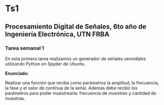 # Ts1
## Procesamiento Digital de Señales, 6to año de Ingeniería Electrónica, UTN FRBA
### Tarea semanal 1 


En esta primera tarea realizamos un generador de señales senoidales utilizando Python en Spyder de Ubuntu.


**Enunciado:**

Realizar una función que reciba como parámetros la amplitud, la frecuencia, la fase y el valor
de contínua de la señal. Además debe recibir los parámetros para poder muestrearla:
frecuencia de muestreo y cantidad de muestras.
